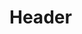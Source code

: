 <!-- TITLE: Digital Forensics 101 -->
<!-- SUBTITLE: A quick summary of Digital Forensics 101 -->

# Header